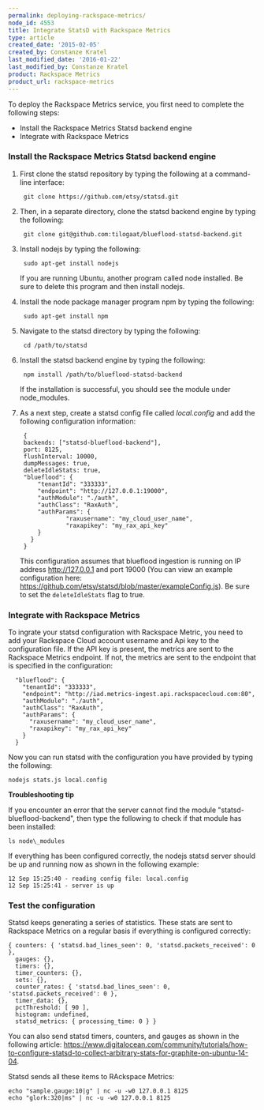 ```yaml
---
permalink: deploying-rackspace-metrics/
node_id: 4553
title: Integrate StatsD with Rackspace Metrics
type: article
created_date: '2015-02-05'
created_by: Constanze Kratel
last_modified_date: '2016-01-22'
last_modified_by: Constanze Kratel
product: Rackspace Metrics
product_url: rackspace-metrics
---
```


To deploy the Rackspace Metrics service, you first need to complete the
following steps:

-   Install the Rackspace Metrics Statsd backend engine
-   Integrate with Rackspace Metrics

### Install the Rackspace Metrics Statsd backend engine

1. First clone the statsd repository by typing the following at a command-line
interface:

        git clone https://github.com/etsy/statsd.git

2. Then, in a separate directory, clone the statsd backend engine by typing the following:

        git clone git@github.com:tilogaat/blueflood-statsd-backend.git

3. Install nodejs by typing the following:

        sudo apt-get install nodejs

      If you are running Ubuntu, another program called node installed. Be sure to delete this program and then install nodejs.

4. Install the node package manager program npm by typing the following:

        sudo apt-get install npm

5. Navigate to the statsd directory by typing the following:

        cd /path/to/statsd

6. Install the statsd backend engine by typing the following:

        npm install /path/to/blueflood-statsd-backend

      If the installation is successful, you should see the module under node\_modules.

7. As a next step, create a statsd config file called *local.config* and add the following configuration information:

        {
        backends: ["statsd-blueflood-backend"],
        port: 8125,
        flushInterval: 10000,
        dumpMessages: true,
        deleteIdleStats: true,
        "blueflood": {
            "tenantId": "333333",
            "endpoint": "http://127.0.0.1:19000",
            "authModule": "./auth",
            "authClass": "RaxAuth",
            "authParams": {
                    "raxusername": "my_cloud_user_name",
                    "raxapikey": "my_rax_api_key"
            }
          }
        }

    This configuration assumes that blueflood ingestion is running on  IP address http://127.0.0.1
      and port 19000 (You can view an example configuration here:
      https://github.com/etsy/statsd/blob/master/exampleConfig.js).
      Be sure to set the `deleteIdleStats` flag to true.


### Integrate with Rackspace Metrics

To ingrate your statsd configuration with Rackspace Metric, you need to add your Rackspace Cloud account username and Api key to the configuration file. If the API key is
present, the metrics are sent to the Rackspace Metrics endpoint. If
not, the metrics are sent to the endpoint that is specified in the configuration:

      "blueflood": {
        "tenantId": "333333",
        "endpoint": "http://iad.metrics-ingest.api.rackspacecloud.com:80",
        "authModule": "./auth",
        "authClass": "RaxAuth",
        "authParams": {
          "raxusername": "my_cloud_user_name",
          "raxapikey": "my_rax_api_key"
        }
      }

Now you can run statsd with the configuration you have provided by typing the following:

    nodejs stats.js local.config

**Troubleshooting tip**

 If you encounter an error that the server cannot find the
module "statsd-blueflood-backend", then type the following to check if that module has been installed:

    ls node\_modules

If everything has been configured correctly, the nodejs statsd server should be up and running now as shown in the following example:

    12 Sep 15:25:40 - reading config file: local.config
    12 Sep 15:25:41 - server is up

### Test the configuration

 Statsd keeps generating a series of statistics. These stats are sent to Rackspace Metrics on a regular basis if everything is configured correctly:

    { counters: { 'statsd.bad_lines_seen': 0, 'statsd.packets_received': 0 },
      gauges: {},
      timers: {},
      timer_counters: {},
      sets: {},
      counter_rates: { 'statsd.bad_lines_seen': 0, 'statsd.packets_received': 0 },
      timer_data: {},
      pctThreshold: [ 90 ],
      histogram: undefined,
      statsd_metrics: { processing_time: 0 } }

You can also send statsd timers, counters, and gauges as shown in the
following article:
https://www.digitalocean.com/community/tutorials/how-to-configure-statsd-to-collect-arbitrary-stats-for-graphite-on-ubuntu-14-04.

Statsd sends all these items to RAckspace Metrics:


    echo "sample.gauge:10|g" | nc -u -w0 127.0.0.1 8125
    echo "glork:320|ms" | nc -u -w0 127.0.0.1 8125

